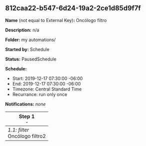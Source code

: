 ## 812caa22-b547-6d24-19a2-2ce1d85d9f7f

**Name** (not equal to External Key)**:** Oncólogo filtro

**Description:** n/a

**Folder:** my automations/

**Started by:** Schedule

**Status:** PausedSchedule

**Schedule:**

* Start: 2019-12-17 07:30:00 -06:00
* End: 2019-12-17 07:30:00 -06:00
* Timezone: Central Standard Time
* Recurrance: run only once

**Notifications:** _none_


| Step 1<br>_<small>-</small>_ |
| --- |
| _1.1: filter_<br>Oncólogo filtro2 |
